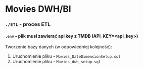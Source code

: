 # Movies DWH/BI

### `./ETL` - proces ETL

#### `.env` - plik musi zawierać api key z TMDB (API_KEY=<api_key>)


Tworzenie bazy danych (w odpowiedniej kolejność):
1. Uruchomienie pliku - `Movies_DateDimensionSetup.sql`
2. Uruchomienie pliku - `Movies_dwh_setup.sql`

